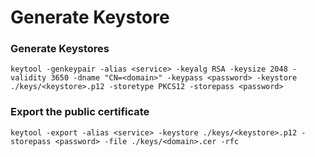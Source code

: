 # Generate Keystore

### Generate Keystores
```shell
keytool -genkeypair -alias <service> -keyalg RSA -keysize 2048 -validity 3650 -dname "CN=<domain>" -keypass <password> -keystore ./keys/<keystore>.p12 -storetype PKCS12 -storepass <password>
```

### Export the public certificate
```shell
keytool -export -alias <service> -keystore ./keys/<keystore>.p12 -storepass <password> -file ./keys/<domain>.cer -rfc
```
